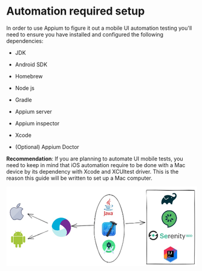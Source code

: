 # Automation required setup

In order to use Appium to figure it out a mobile UI automation testing you'll need to ensure you have installed and configured the following dependencies:

* JDK

* Android SDK

* Homebrew

* Node js

* Gradle

* Appium server

* Appium inspector

* Xcode

* (Optional) Appium Doctor

**Recommendation**: If you are planning to automate UI mobile tests, you need to keep in mind that iOS automation require to be done with a Mac device by its dependency with Xcode and XCUItest driver. This is the reason this guide will be written to set up a Mac computer.

![stack_tools.jpeg](./src/stack_tools.jpeg)
